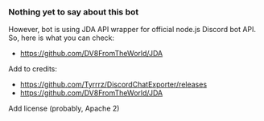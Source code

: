 ### Nothing yet to say about this bot
However, bot is using JDA API wrapper for official node.js Discord bot API.
So, here is what you can check:
- https://github.com/DV8FromTheWorld/JDA

Add to credits:
- https://github.com/Tyrrrz/DiscordChatExporter/releases
- https://github.com/DV8FromTheWorld/JDA

Add license (probably, Apache 2)